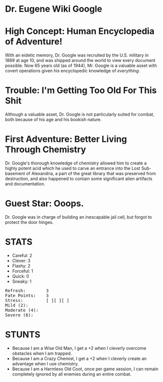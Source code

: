 # Dr. Eugene Wiki Google

# High Concept: Human Encyclopedia of Adventure!

With an eidetic memory, Dr. Google was recruited by the U.S. military in 1889 at age 10, and was shipped around the world to view every document possible.  Now 65 years old (as of 1944), Mr. Google is a valuable asset with covert operations given his encyclopedic knowledge of *everything*.

# Trouble: I'm Getting Too Old For This Shit

Although a valuable asset, Dr. Google is not particularly suited for combat, both because of his age and his bookish nature.

# First Adventure: Better Living Through Chemistry

Dr. Google's thorough knowledge of chemistry allowed him to create a highly potent acid which he used to carve an entrance into the Lost Sub-basement of Alexandria, a part of the great library that was preserved from destruction, and also happened to contain some significant alien artifacts and documentation.

# Guest Star: Ooops.

Dr. Google was in charge of building an inescapable jail cell, but forgot to protect the door hinges.

# STATS

* Careful: 	2
* Clever:  	3
* Flashy:  	2
* Forceful: 1
* Quick: 	0
* Sneaky: 	1

<pre>
Refresh: 		3
Fate Points: 	3
Stress: 		[ ][ ][ ]
Mild (2): 
Moderate (4):
Severe (6):
</pre>

# STUNTS

* Because I am a Wise Old Man, I get a +2 when I cleverly overcome obstacles when I am trapped.
* Because I am a Crazy Chemist, I get a +2 when I cleverly create an advantage when I use chemistry.
* Because I am a Harmless Old Coot, once per game session, I can remain completely ignored by all enemies during an entire combat.